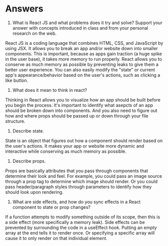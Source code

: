# Answers

1. What is React JS and what problems does it try and solve? Support your answer with concepts introduced in class and from your personal research on the web.

React JS is a coding language that combines HTML, CSS, and JavaScript by using JSX. It allows you to break an app and/or website down into smaller components. This is important, because as apps gain traction (a huge spike in the user base), it takes more memory to run properly. React allows you to conserve as much memory as possible by preventing leaks to give them a better user experience. You can also easily modify the "state" or current app's appearance/behavior based on the user's actions, such as clicking a like button.

1. What does it mean to think in react?

Thinking in React allows you to visualize how an app should be built before you begin the process. It's important to identify what asepcts of an app should be broken down into components. And you also need to figure out how and where props should be passed up or down through your file structure.

1. Describe state.

State is an object that figures out how a component should render based on the user's actions. It makes your app or website more dynamic and interactive while conserving as much memory as possible.

1. Describe props.

Props are basically attributes that you pass through components that determine their look and feel. For example, you could pass an image source through a prop tag to determine which image should render. Or you could pass header/paragraph styles through parameters to identify how they should look upon rendering.

1. What are side effects, and how do you sync effects in a React component to state or prop changes?

If a function attempts to modify something outside of its scope, then this is a side effect (more specifically a memory leak). Side effects can be prevented by surrounding the code in a useEffect hook. Putting an empty array at the end tells it to render once. Or specifying a specific array will cause it to only render on that individual element.
